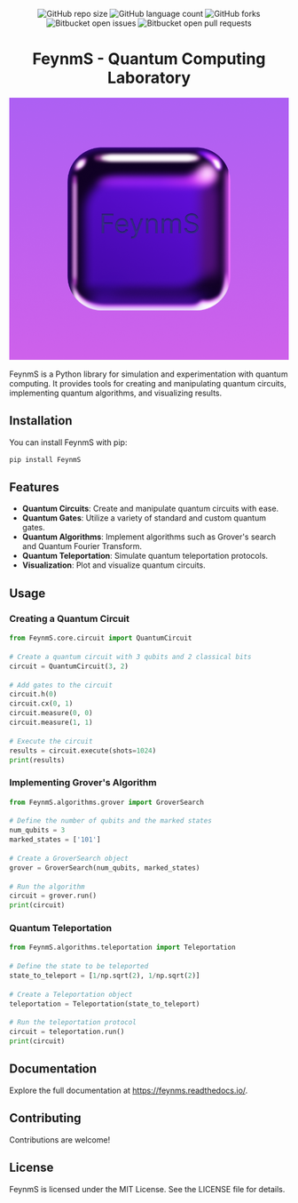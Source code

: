 <div align="center">

![GitHub repo size](https://img.shields.io/github/repo-size/Miguell-J/FeynmS?style=for-the-badge)
![GitHub language count](https://img.shields.io/github/languages/count/Miguell-J/FeynmS?style=for-the-badge)
![GitHub forks](https://img.shields.io/github/forks/Miguell-J/FeynmS?style=for-the-badge)
![Bitbucket open issues](https://img.shields.io/bitbucket/issues/Miguell-J/FeynmS?style=for-the-badge)
![Bitbucket open pull requests](https://img.shields.io/bitbucket/pr-raw/Miguell-J/FeynmS?style=for-the-badge)
  
# FeynmS - Quantum Computing Laboratory
  
  ![](fey_logo.png)
  
</div>

FeynmS is a Python library for simulation and experimentation with quantum computing. It provides tools for creating and manipulating quantum circuits, implementing quantum algorithms, and visualizing results.

## Installation

You can install FeynmS with pip:

```bash
pip install FeynmS
```

## Features

- **Quantum Circuits**: Create and manipulate quantum circuits with ease.
- **Quantum Gates**: Utilize a variety of standard and custom quantum gates.
- **Quantum Algorithms**: Implement algorithms such as Grover's search and Quantum Fourier Transform.
- **Quantum Teleportation**: Simulate quantum teleportation protocols.
- **Visualization**: Plot and visualize quantum circuits.

## Usage

### Creating a Quantum Circuit

```python
from FeynmS.core.circuit import QuantumCircuit

# Create a quantum circuit with 3 qubits and 2 classical bits
circuit = QuantumCircuit(3, 2)

# Add gates to the circuit
circuit.h(0)
circuit.cx(0, 1)
circuit.measure(0, 0)
circuit.measure(1, 1)

# Execute the circuit
results = circuit.execute(shots=1024)
print(results)
```

### Implementing Grover's Algorithm

```python
from FeynmS.algorithms.grover import GroverSearch

# Define the number of qubits and the marked states
num_qubits = 3
marked_states = ['101']

# Create a GroverSearch object
grover = GroverSearch(num_qubits, marked_states)

# Run the algorithm
circuit = grover.run()
print(circuit)
```

### Quantum Teleportation

```python
from FeynmS.algorithms.teleportation import Teleportation

# Define the state to be teleported
state_to_teleport = [1/np.sqrt(2), 1/np.sqrt(2)]

# Create a Teleportation object
teleportation = Teleportation(state_to_teleport)

# Run the teleportation protocol
circuit = teleportation.run()
print(circuit)
```

## Documentation

Explore the full documentation at https://feynms.readthedocs.io/.

## Contributing

Contributions are welcome!

## License

FeynmS is licensed under the MIT License. See the LICENSE file for details.
